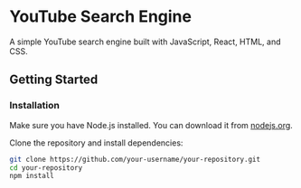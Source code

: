 # YouTube Search Engine

A simple YouTube search engine built with JavaScript, React, HTML, and CSS.

## Getting Started

### Installation

Make sure you have Node.js installed. You can download it from [nodejs.org](https://nodejs.org/).

Clone the repository and install dependencies:

```bash
git clone https://github.com/your-username/your-repository.git
cd your-repository
npm install
